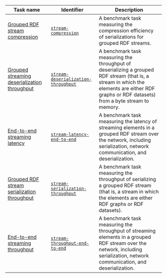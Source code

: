 Task name | Identifier | Description
--- | --- | ---
[Grouped RDF stream compression](https://w3id.org/riverbench/v/dev/tasks/stream-compression) | [`stream-compression`](https://w3id.org/riverbench/v/dev/tasks/stream-compression) | A benchmark task measuring the compression efficiency of serializations for grouped RDF streams. 
[Grouped streaming deserialization throughput](https://w3id.org/riverbench/v/dev/tasks/stream-deserialization-throughput) | [`stream-deserialization-throughput`](https://w3id.org/riverbench/v/dev/tasks/stream-deserialization-throughput) | A benchmark task measuring the throughput of deserializing a grouped RDF stream (that is, a stream in which the elements are either RDF graphs or RDF datasets) from a byte stream to memory. 
[End-to-end streaming latency](https://w3id.org/riverbench/v/dev/tasks/stream-latency-end-to-end) | [`stream-latency-end-to-end`](https://w3id.org/riverbench/v/dev/tasks/stream-latency-end-to-end) | A benchmark task measuring the latency of streaming elements in a grouped RDF stream over the network, including serialization, network communication, and deserialization. 
[Grouped RDF stream serialization throughput](https://w3id.org/riverbench/v/dev/tasks/stream-serialization-throughput) | [`stream-serialization-throughput`](https://w3id.org/riverbench/v/dev/tasks/stream-serialization-throughput) | A benchmark task measuring the throughput of serializing a grouped RDF stream (that is, a stream in which the elements are either RDF graphs or RDF datasets). 
[End-to-end streaming throughput](https://w3id.org/riverbench/v/dev/tasks/stream-throughput-end-to-end) | [`stream-throughput-end-to-end`](https://w3id.org/riverbench/v/dev/tasks/stream-throughput-end-to-end) | A benchmark task measuring the throughput of streaming elements in a grouped RDF stream over the network, including serialization, network communication, and deserialization. 
